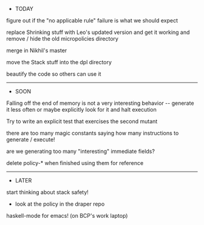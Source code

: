 * TODAY

figure out if the "no applicable rule" failure is what we should expect

replace Shrinking stuff with Leo's updated version
  and get it working
  and remove / hide the old micropolicies directory

merge in Nikhil's master 

move the Stack stuff into the dpl directory

beautify the code so others can use it

________________________________________________________
* SOON

Falling off the end of memory is not a very interesting behavior --
generate it less often or maybe explicitly look for it and halt
execution

Try to write an explicit test that exercises the second mutant

there are too many magic constants saying how many instructions to
generate / execute!

are we generating too many "interesting" immediate fields?

delete policy-* when finished using them for reference

________________________________________________________
* LATER

start thinking about stack safety!
  - look at the policy in the draper repo

haskell-mode for emacs!  (on BCP's work laptop)


